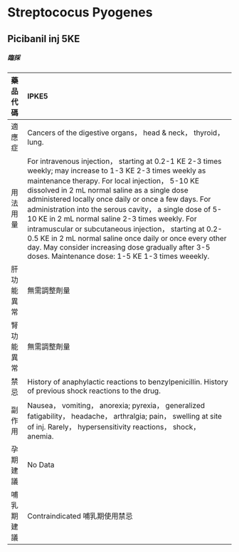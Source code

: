 # Streptococus Pyogenes

## Picibanil inj 5KE

##### 臨採

| 藥品代碼   | IPKE5                                                                                                                                                                                                                                                                                                                                                                                                                                                                                                                                                                                                                 |
|:-----------|:----------------------------------------------------------------------------------------------------------------------------------------------------------------------------------------------------------------------------------------------------------------------------------------------------------------------------------------------------------------------------------------------------------------------------------------------------------------------------------------------------------------------------------------------------------------------------------------------------------------------|
| 適應症     | Cancers of the digestive organs， head & neck， thyroid， lung.                                                                                                                                                                                                                                                                                                                                                                                                                                                                                                                                                       |
| 用法用量   | For intravenous injection， starting at 0.2-1 KE 2-3 times weekly; may increase to 1-3 KE 2-3 times weekly as maintenance therapy. For local injection， 5-10 KE dissolved in 2 mL normal saline as a single dose administered locally once daily or once a few days. For administration into the serous cavity， a single dose of 5-10 KE in 2 mL normal saline 2-3 times weekly. For intramuscular or subcutaneous injection， starting at 0.2-0.5 KE in 2 mL normal saline once daily or once every other day. May consider increasing dose gradually after 3-5 doses. Maintenance dose: 1-5 KE 1-3 times weeekly. |
| 肝功能異常 | 無需調整劑量                                                                                                                                                                                                                                                                                                                                                                                                                                                                                                                                                                                                          |
| 腎功能異常 | 無需調整劑量                                                                                                                                                                                                                                                                                                                                                                                                                                                                                                                                                                                                          |
| 禁忌       | History of anaphylactic reactions to benzylpenicillin. History of previous shock reactions to the drug.                                                                                                                                                                                                                                                                                                                                                                                                                                                                                                               |
| 副作用     | Nausea， vomiting， anorexia; pyrexia， generalized fatigability， headache， arthralgia; pain， swelling at site of inj. Rarely， hypersensitivity reactions， shock， anemia.                                                                                                                                                                                                                                                                                                                                                                                                                                       |
| 孕期建議   | No Data                                                                                                                                                                                                                                                                                                                                                                                                                                                                                                                                                                                                               |
| 哺乳期建議 | Contraindicated 哺乳期使用禁忌                                                                                                                                                                                                                                                                                                                                                                                                                                                                                                                                                                                        |

